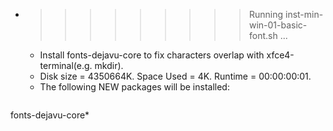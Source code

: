 * >>>>>>>>> Running inst-min-win-01-basic-font.sh ...
  * Install fonts-dejavu-core to fix characters overlap with xfce4-terminal(e.g. mkdir).
  * Disk size = 4350664K. Space Used = 4K. Runtime = 00:00:00:01.
  * The following NEW packages will be installed:
  ```bash
fonts-dejavu-core*
  ```
